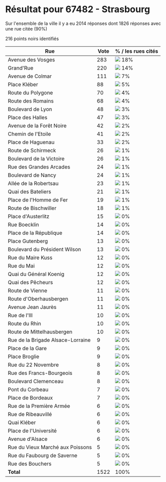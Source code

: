 # Résultat pour 67482 - Strasbourg

Sur l'ensemble de la ville il y a eu 2014 réponses dont 1826 réponses avec une rue citée (90%)

216 points noirs identifiés

| Rue | Vote | % / les rues cités|
|-----|------|-------------------|
| Avenue des Vosges | 283 | <img src="../../img/bar_18.gif" />&nbsp;18%|
| Grand'Rue | 220 | <img src="../../img/bar_14.gif" />&nbsp;14%|
| Avenue de Colmar | 111 | <img src="../../img/bar_7.gif" />&nbsp;7%|
| Place Kléber | 88 | <img src="../../img/bar_5.gif" />&nbsp;5%|
| Route du Polygone | 70 | <img src="../../img/bar_4.gif" />&nbsp;4%|
| Route des Romains | 68 | <img src="../../img/bar_4.gif" />&nbsp;4%|
| Boulevard de Lyon | 48 | <img src="../../img/bar_3.gif" />&nbsp;3%|
| Place des Halles | 47 | <img src="../../img/bar_3.gif" />&nbsp;3%|
| Avenue de la Forêt Noire | 42 | <img src="../../img/bar_2.gif" />&nbsp;2%|
| Chemin de l'Etoile | 41 | <img src="../../img/bar_2.gif" />&nbsp;2%|
| Place de Haguenau | 33 | <img src="../../img/bar_2.gif" />&nbsp;2%|
| Route de Schirmeck | 26 | <img src="../../img/bar_1.gif" />&nbsp;1%|
| Boulevard de la Victoire | 26 | <img src="../../img/bar_1.gif" />&nbsp;1%|
| Rue des Grandes Arcades | 24 | <img src="../../img/bar_1.gif" />&nbsp;1%|
| Boulevard de Nancy | 24 | <img src="../../img/bar_1.gif" />&nbsp;1%|
| Allée de la Robertsau | 23 | <img src="../../img/bar_1.gif" />&nbsp;1%|
| Quai des Bateliers | 21 | <img src="../../img/bar_1.gif" />&nbsp;1%|
| Place de l'Homme de Fer | 19 | <img src="../../img/bar_1.gif" />&nbsp;1%|
| Route de Bischwiller | 18 | <img src="../../img/bar_1.gif" />&nbsp;1%|
| Place d'Austerlitz | 15 | <img src="../../img/bar_0.gif" />&nbsp;0%|
| Rue Boecklin | 14 | <img src="../../img/bar_0.gif" />&nbsp;0%|
| Place de la République | 14 | <img src="../../img/bar_0.gif" />&nbsp;0%|
| Place Gutenberg | 13 | <img src="../../img/bar_0.gif" />&nbsp;0%|
| Boulevard du Président Wilson | 13 | <img src="../../img/bar_0.gif" />&nbsp;0%|
| Rue du Maire Kuss | 12 | <img src="../../img/bar_0.gif" />&nbsp;0%|
| Rue du Mai | 12 | <img src="../../img/bar_0.gif" />&nbsp;0%|
| Quai du Général Koenig | 12 | <img src="../../img/bar_0.gif" />&nbsp;0%|
| Quai des Pêcheurs | 12 | <img src="../../img/bar_0.gif" />&nbsp;0%|
| Route de Vienne | 11 | <img src="../../img/bar_0.gif" />&nbsp;0%|
| Route d'Oberhausbergen | 11 | <img src="../../img/bar_0.gif" />&nbsp;0%|
| Avenue Jean Jaurès | 11 | <img src="../../img/bar_0.gif" />&nbsp;0%|
| Rue de l'Ill | 10 | <img src="../../img/bar_0.gif" />&nbsp;0%|
| Route du Rhin | 10 | <img src="../../img/bar_0.gif" />&nbsp;0%|
| Route de Mittelhausbergen | 10 | <img src="../../img/bar_0.gif" />&nbsp;0%|
| Rue de la Brigade Alsace-Lorraine | 9 | <img src="../../img/bar_0.gif" />&nbsp;0%|
| Place de la Gare | 9 | <img src="../../img/bar_0.gif" />&nbsp;0%|
| Place Broglie | 9 | <img src="../../img/bar_0.gif" />&nbsp;0%|
| Rue du 22 Novembre | 8 | <img src="../../img/bar_0.gif" />&nbsp;0%|
| Rue des Francs-Bourgeois | 8 | <img src="../../img/bar_0.gif" />&nbsp;0%|
| Boulevard Clemenceau | 8 | <img src="../../img/bar_0.gif" />&nbsp;0%|
| Pont du Corbeau | 7 | <img src="../../img/bar_0.gif" />&nbsp;0%|
| Place de Bordeaux | 7 | <img src="../../img/bar_0.gif" />&nbsp;0%|
| Rue de la Première Armée | 6 | <img src="../../img/bar_0.gif" />&nbsp;0%|
| Rue de Ribeauvillé | 6 | <img src="../../img/bar_0.gif" />&nbsp;0%|
| Quai Kléber | 6 | <img src="../../img/bar_0.gif" />&nbsp;0%|
| Place de l'Université | 6 | <img src="../../img/bar_0.gif" />&nbsp;0%|
| Avenue d'Alsace | 6 | <img src="../../img/bar_0.gif" />&nbsp;0%|
| Rue du Vieux Marché aux Poissons | 5 | <img src="../../img/bar_0.gif" />&nbsp;0%|
| Rue du Faubourg de Saverne | 5 | <img src="../../img/bar_0.gif" />&nbsp;0%|
| Rue des Bouchers | 5 | <img src="../../img/bar_0.gif" />&nbsp;0%|
| **Total** | 1522 | 100%|
